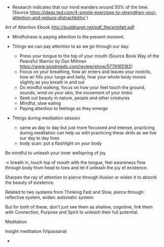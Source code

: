 


- Research indicates that our mind wanders around 50% of the time. (Source https://ideas.ted.com/4-simple-exercises-to-strengthen-your-attention-and-reduce-distractibility/ )

Art of Attention Ebook http://buddhanet.net/pdf_file/artofatt.pdf

- Mindfulness is paying attention to the present moment.

- Things we can pay attention to as we go through our day:
	- Press your tongue to the top of your mouth (Source Book Way of the Peaceful Warrior by Dan Millman https://www.goodreads.com/review/show/5779165182)
	- Focus on your breathing, how air enters and leaves your nostrils, how air fills your lungs and belly, how your whole body moves slightly as you breath in and out
	- Do mindful walking, focus on how your feet touch the ground, sounds, wind on your skin, the movement of your limbs
	 - Seek out beauty in nature, people and other creatures
	 - Mindful, slow eating
	 - Paying attention to feelings as they emerge

- Things during meditation session
	- same as day to day but just more focussed and intense, practicing during meditation can help us with practicing these skills as we live our day to day lives
	- body scan: put a flashlight on your body

Be mindful to unleash your inner wellspring of joy

-> breath in, touch top of mouth with the tongue, feel awareness flow through body from head to toes and let it unleash the joy of existence. 

Sharpen the ray of attention to pierce through illusion or widen it to absorb the beauty of existence.

Related to two systems from Thinking Fast and Slow, pierce through: reflective system, widen: automatic system.

But for both of these, don't just see them as shallow, cognitive, link them with Connection, Purpose and Spirit to unleash their full potential.

Meditation

Insight meditation (Vipassana)

- [](https://tricycle.org/print/?pid=34748)




